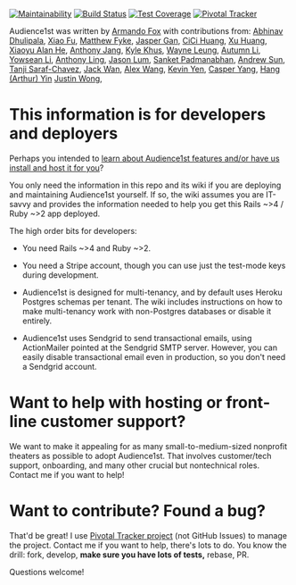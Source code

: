 [![Maintainability](https://api.codeclimate.com/v1/badges/f023aeddae42d2da37ba/maintainability)](https://codeclimate.com/github/armandofox/audience1st/maintainability)
[![Build Status](https://travis-ci.com/armandofox/audience1st.svg?branch=main)](https://travis-ci.org/armandofox/audience1st)
[![Test Coverage](https://api.codeclimate.com/v1/badges/f023aeddae42d2da37ba/test_coverage)](https://codeclimate.com/github/armandofox/audience1st/test_coverage)
[![Pivotal Tracker](https://github.com/armandofox/audience1st/blob/main/app/assets/images/pivotal_tracker_logo.png)](https://pivotaltracker.com/n/projects/44802)


Audience1st was written by [Armando Fox](https://github.com/armandofox) with contributions from:
[Abhinav Dhulipala](https://github.com/abhinavDhulipala),
[Xiao Fu](https://github.com/fxdawnn),
[Matthew Fyke](https://github.com/mattfyke),
[Jasper Gan](https://github.com/jasgan),
[CiCi Huang](https://github.com/chengchenghuang),
[Xu Huang](https://github.com/Hexhu),
[Xiaoyu Alan He](https://github.com/AlanHe-Xiaoyu),
[Anthony Jang](https://github.com/segfalut),
[Kyle Khus](https://github.com/kkhus5),
[Wayne Leung](https://github.com/WayneLeung12),
[Autumn Li](https://github.com/autumnli11),
[Yowsean Li](https://github.com/yowsean),
[Anthony Ling](https://github.com/Ant1ng2),
[Jason Lum](https://github.com/jayl109),
[Sanket Padmanabhan](https://github.com/sanketq),
[Andrew Sun](https://github.com/andrewsun98),
[Tanji Saraf-Chavez](https://github.com/tsarafchavez),
[Jack Wan](https://github.com/WanNJ),
[Alex Wang](https://github.com/raisindoc),
[Kevin Yen](https://github.com/crazyberry7),
[Casper Yang](https://github.com/cyang2020),
[Hang (Arthur) Yin](https://github.com/LoserNoOne)
[Justin Wong](https://github.com/JustinRWong),





# This information is for developers and deployers

Perhaps you intended to [learn about Audience1st features and/or have us install and host it for you](https://www.audience1st.com)?

You only need the information in this repo and its wiki if you are
deploying and maintaining Audience1st yourself.  If so, the wiki
assumes you are IT-savvy and provides the information needed to help
you get this Rails ~>4 / Ruby ~>2 app deployed.

The high order bits for developers:

* You need Rails ~>4 and Ruby ~>2.

* You need a Stripe account, though you can use just the test-mode keys during development.

* Audience1st is designed for multi-tenancy, and by default uses
Heroku Postgres schemas per tenant.  The wiki includes instructions on
how to make multi-tenancy work with non-Postgres databases or disable
it entirely.

* Audience1st uses Sendgrid to send transactional emails, using
ActionMailer pointed at the Sendgrid SMTP server.  However, you can
easily disable transactional email even in production, so you don't
need a Sendgrid account.

# Want to help with hosting or front-line customer support?

We want to make it appealing for as many small-to-medium-sized
nonprofit theaters as possible to adopt Audience1st.  That involves
customer/tech support, onboarding, and 
many other crucial but nontechnical roles.  Contact me if you want to
help! 

# Want to contribute?  Found a bug?

That'd be great!  I use [Pivotal Tracker
project](https://pivotaltracker.com/projects/44802)  (not GitHub
Issues) to manage the project.  Contact me if you want to help,
there's lots to do.  You know the drill: fork, develop, **make sure
you have lots of tests,** rebase, PR.

Questions welcome!
